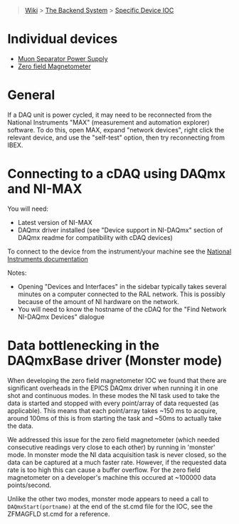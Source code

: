 > [Wiki](Home) > [The Backend System](The-Backend-System) > [Specific Device IOC](Specific-Device-IOC)

# Individual devices

- [Muon Separator Power Supply](muon-separator-power-supply)
- [Zero field Magnetometer](Zero-Field-Magnetometer-IOC)

# General

If a DAQ unit is power cycled, it may need to be reconnected from the National Instruments "MAX" (measurement and automation explorer) software. To do this, open MAX, expand "network devices", right click the relevant device, and use the "self-test" option, then try reconnecting from IBEX.

# Connecting to a cDAQ using DAQmx and NI-MAX
You will need:
- Latest version of NI-MAX
- DAQmx driver installed (see "Device support in NI-DAQmx" section of DAQmx readme for compatibility with cDAQ devices)

To connect to the device from the instrument/your machine see the [National Instruments documentation](https://www.ni.com/getting-started/set-up-hardware/data-acquisition/compactdaq#Configuring%20NI-DAQmx%20for%20CompactDAQ%20Ethernet%20Chassis)

Notes:
- Opening "Devices and Interfaces" in the sidebar typically takes several minutes on a computer connected to the RAL network. This is possibly because of the amount of NI hardware on the network.
- You will need to know the hostname of the cDAQ for the "Find Network NI-DAQmx Devices" dialogue

# Data bottlenecking in the DAQmxBase driver (Monster mode)
When developing the zero field magnetometer IOC we found that there are significant overheads in the EPICS DAQmx driver when running it in one shot and continuous modes. In these modes the NI task used to take the data is started and stopped with every point/array of data requested (as applicable). This means that each point/array takes ~150 ms to acquire, around 100ms of this is from starting the task and ~50ms to actually take the data.

We addressed this issue for the zero field magnetometer (which needed consecutive readings very close to each other) by running in 'monster' mode. In monster mode the NI data acquisition task is never closed, so the data can be captured at a much faster rate. However, if the requested data rate is too high this can cause a buffer overflow. For the zero field magnetometer on a developer's machine this occured at ~100000 data points/second.

Unlike the other two modes, monster mode appears to need a call to `DAQmxStart(portname)` at the end of the st.cmd file for the IOC, see the ZFMAGFLD st.cmd for a reference.